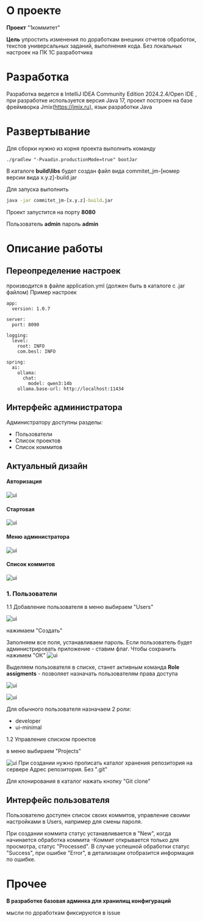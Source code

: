 # О проекте

__Проект__ "1коммитет"

__Цель__ упростить изменения по доработкам внешних отчетов обработок, текстов универсальных заданий, выполнения кода. Без локальных настроек на ПК 1C разработчика

# Разработка

Разработка ведется в IntelliJ IDEA Community Edition 2024.2.4/Open IDE , при разработке используется версия Java 17, проект построен на базе фреймворка Jmix(https://jmix.ru), язык разработки Java

# Развертывание

Для сборки нужно из корня проекта выполнить команду

```shell    
./gradlew "-Pvaadin.productionMode=true" bootJar
```

В каталоге **build\libs** будет создан файл вида commitet_jm-[номер версии вида x.y.z]-build.jar

Для запуска выполнить 
```cmd    
java -jar commitet_jm-[x.y.z]-build.jar  
```
Проект запустится на порту **8080**

Пользователь **admin** пароль **admin**


# Описание работы
## Переопределение настроек
производится в файле application.yml  (должен быть в каталоге с .jar файлом)
Пример настроек 
```
app:
  version: 1.0.7

server:
  port: 8090

logging:
  level:
    root: INFO
    com.besl: INFO

spring:
  ai:
    ollama:
      chat:
        model: qwen3:14b
    ollama.base-url: http://localhost:11434
```

## Интерфейс администратора

Администратору доступны разделы:
- Пользователи
- Список проектов
- Список коммитов 

## Актуальный дизайн
#### Авторизация
![ui](img_readme/new_ui/01.png)

#### Стартовая
![ui](img_readme/new_ui/02.png)

#### Меню администратора
![ui](img_readme/new_ui/03.png)
#### Список коммитов
![ui](img_readme/new_ui/04.png)

  
### 1. Пользователи
1.1 Добавление пользователя
в меню выбираем "Users"

![ui](img_readme/int_user1.png)

нажимаем "Создать"

Заполняем все поля, устанавливаем пароль. Если пользователь будет администрировать приложение - ставим флаг. Чтобы сохранить нажимем "ОК"
![ui](img_readme/int_user2.png)

Выделяем пользователя в списке, станет активным команда **Role assigments** - позволяет назначать пользователям права доступа

![ui](img_readme/int_user3.png)


![ui](img_readme/int_user4.png)

Для обычного пользователя назначаем 2 роли:
- developer
- ui-minimal

1.2 Управление списком проектов

в меню выбираем "Projects"

![ui](img_readme/int_proj1.png)
При создании нужно прописать каталог хранения репозитория на сервере
Адрес репозитория. Без ".git"

Для клонирования в каталог нажать кнопку "Git clone"


## Интерфейс пользователя

Пользователю доступен список своих коммитов, управление своими настройками в Users, например для смены пароля.

При создании коммита  статус устанавливается в "New", когда начинается обработка коммита -Коммит открывается только для просмотра,  статус "Processed".
В случае успешной обработки статус "Success", при ошибке "Error", в детализации отобразится информация по ошибке.
 

# Прочее
__В разработке базовая админка для хранилищ конфигураций__

мысли по доработкам фиксируются в issue
